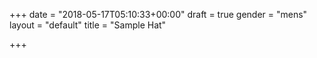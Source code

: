+++
date = "2018-05-17T05:10:33+00:00"
draft = true
gender = "mens"
layout = "default"
title = "Sample Hat"

+++
